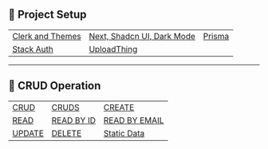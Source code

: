 ## 📁 Project Setup

| | | |
|------|------|------|
| [Clerk and Themes](./clerk%20and%20themes.md) | [Next, Shadcn UI, Dark Mode](./next%20,%20shadcn%20ui%20,%20dark%20mode.md)| [Prisma](./prisma.md)  |
| [Stack Auth](./stack%20auth.md)  | [UploadThing](./uploadthing.md) | |


---

## 📁 CRUD Operation

|  | | |
|------|------|------|
| [CRUD](./crud.md)  | [CRUDS](./cruds.md)  | [CREATE](./create.md)  |
| [READ](./read.md)  | [READ BY ID](./read%20by%20id.md)  | [READ BY EMAIL](./read%20by%20email.md)  |
| [UPDATE](./update.md)  | [DELETE](./delete.md)  | [Static Data](./static%20data.md)  |
